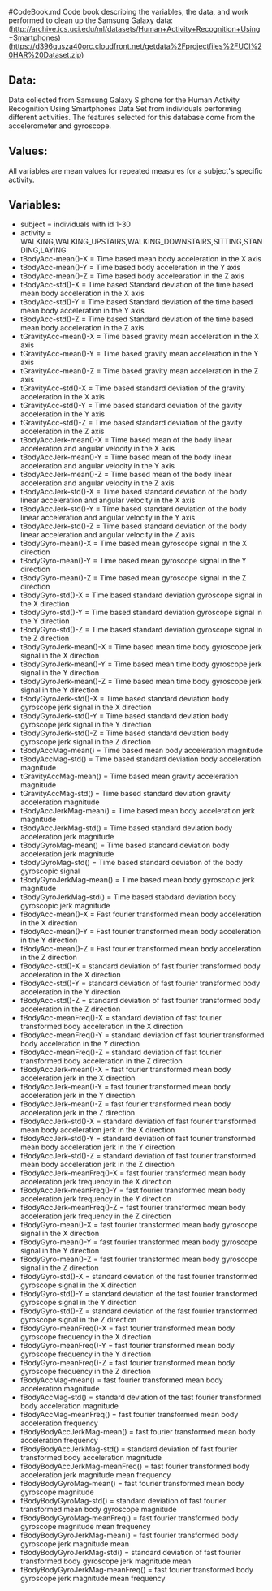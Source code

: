 #CodeBook.md
Code book describing the variables, the data, and work performed to clean up the Samsung Galaxy data:
(http://archive.ics.uci.edu/ml/datasets/Human+Activity+Recognition+Using+Smartphones)
(https://d396qusza40orc.cloudfront.net/getdata%2Fprojectfiles%2FUCI%20HAR%20Dataset.zip)

## Data:
Data collected from Samsung Galaxy S phone for the Human Activity Recognition Using Smartphones Data Set from individuals performing different activities.
The features selected for this database come from the accelerometer and gyroscope.

## Values:
All variables are mean values for repeated measures for a subject's specific activity.

## Variables:
* subject = individuals with id 1-30
* activity = WALKING,WALKING_UPSTAIRS,WALKING_DOWNSTAIRS,SITTING,STANDING,LAYING
* tBodyAcc-mean()-X = Time based mean body acceleration in the X axis
* tBodyAcc-mean()-Y = Time based body acceleration in the Y axis
* tBodyAcc-mean()-Z = Time based body accelearation in the Z axis
* tBodyAcc-std()-X = Time based Standard deviation of the time based mean body acceleration in the X axis
* tBodyAcc-std()-Y = Time based Standard deviation of the time based mean body acceleration in the Y axis
* tBodyAcc-std()-Z = Time based Standard deviation of the time based mean body acceleration in the Z axis
* tGravityAcc-mean()-X = Time based gravity mean acceleration in the X axis
* tGravityAcc-mean()-Y = Time based gravity mean acceleration in the Y axis
* tGravityAcc-mean()-Z = Time based gravity mean acceleration in the Z axis
* tGravityAcc-std()-X = Time based standard deviation of the gravity acceleration in the X axis
* tGravityAcc-std()-Y = Time based standard deviation of the gavity acceleration in the Y axis
* tGravityAcc-std()-Z = Time based standard deviation of the gavity acceleration in the Z axis
* tBodyAccJerk-mean()-X = Time based mean of the body linear acceleration and angular velocity in the X axis 
* tBodyAccJerk-mean()-Y = Time based mean of the body linear acceleration and angular velocity in the Y axis
* tBodyAccJerk-mean()-Z = Time based mean of the body linear acceleration and angular velocity in the Z axis
* tBodyAccJerk-std()-X = Time based standard deviation of the body linear acceleration and angular velocity in the X axis
* tBodyAccJerk-std()-Y = Time based standard deviation of the body linear acceleration and angular velocity in the Y axis
* tBodyAccJerk-std()-Z = Time based standard deviation of the body linear acceleration and angular velocity in the Z axis
* tBodyGyro-mean()-X = Time based mean gyroscope signal in the X direction
* tBodyGyro-mean()-Y = Time based mean gyroscope signal in the Y direction
* tBodyGyro-mean()-Z = Time based mean gyroscope signal in the Z direction
* tBodyGyro-std()-X = Time based standard deviation gyroscope signal in the X direction
* tBodyGyro-std()-Y = Time based standard deviation gyroscope signal in the Y direction
* tBodyGyro-std()-Z = Time based standard deviation gyroscope signal in the Z direction
* tBodyGyroJerk-mean()-X = Time based mean time body gyroscope jerk signal in the X direction
* tBodyGyroJerk-mean()-Y = Time based mean time body gyroscope jerk signal in the Y direction
* tBodyGyroJerk-mean()-Z = Time based mean time body gyroscope jerk signal in the Y direction
* tBodyGyroJerk-std()-X = Time based standard deviation body gyroscope jerk signal in the X direction 
* tBodyGyroJerk-std()-Y = Time based standard deviation body gyroscope jerk signal in the Y direction 
* tBodyGyroJerk-std()-Z = Time based standard deviation body gyroscope jerk signal in the Z direction 
* tBodyAccMag-mean() = Time based mean body acceleration magnitude 
* tBodyAccMag-std() = Time based standard deviation body acceleration magnitude
* tGravityAccMag-mean() = Time based mean gravity acceleration magnitude 
* tGravityAccMag-std() = Time based standard deviation gravity acceleration magnitude
* tBodyAccJerkMag-mean() = Time based mean body acceleration jerk magnitude  
* tBodyAccJerkMag-std() = Time based standard deviation body acceleration jerk magnitude
* tBodyGyroMag-mean() = Time based standard deviation body acceleration jerk magnitude
* tBodyGyroMag-std() = Time based standard deviation of the body gyroscopic signal
* tBodyGyroJerkMag-mean() = Time based mean body gyroscopic jerk magnitude
* tBodyGyroJerkMag-std() = Time based stabdard deviation body gyroscopic jerk magnitude
* fBodyAcc-mean()-X = Fast fourier transformed mean body acceleration in the X direction
* fBodyAcc-mean()-Y = Fast fourier transformed mean body acceleration in the Y direction
* fBodyAcc-mean()-Z = Fast fourier transformed mean body acceleration in the Z direction
* fBodyAcc-std()-X = standard deviation of fast fourier transformed body acceleration in the X direction
* fBodyAcc-std()-Y = standard deviation of fast fourier transformed body acceleration in the Y direction
* fBodyAcc-std()-Z = standard deviation of fast fourier transformed body acceleration in the Z direction
* fBodyAcc-meanFreq()-X = standard deviation of fast fourier transformed body acceleration in the X direction
* fBodyAcc-meanFreq()-Y = standard deviation of fast fourier transformed body acceleration in the Y direction
* fBodyAcc-meanFreq()-Z = standard deviation of fast fourier transformed body acceleration in the Z direction
* fBodyAccJerk-mean()-X = fast fourier transformed mean body acceleration jerk in the X direction
* fBodyAccJerk-mean()-Y = fast fourier transformed mean body acceleration jerk in the Y direction
* fBodyAccJerk-mean()-Z = fast fourier transformed mean body acceleration jerk in the Z direction
* fBodyAccJerk-std()-X = standard deviation of fast fourier transformed mean body acceleration jerk in the X direction
* fBodyAccJerk-std()-Y = standard deviation of fast fourier transformed mean body acceleration jerk in the Y direction
* fBodyAccJerk-std()-Z = standard deviation of fast fourier transformed mean body acceleration jerk in the Z direction
* fBodyAccJerk-meanFreq()-X = fast fourier transformed mean body acceleration jerk frequency in the X direction
* fBodyAccJerk-meanFreq()-Y = fast fourier transformed mean body acceleration jerk frequency in the Y direction
* fBodyAccJerk-meanFreq()-Z = fast fourier transformed mean body acceleration jerk frequency in the Z direction
* fBodyGyro-mean()-X = fast fourier transformed mean body gyroscope signal in the X direction
* fBodyGyro-mean()-Y = fast fourier transformed mean body gyroscope signal in the Y direction
* fBodyGyro-mean()-Z = fast fourier transformed mean body gyroscope signal in the Z direction
* fBodyGyro-std()-X = standard deviation of the fast fourier transformed gyroscope signal in the X direction
* fBodyGyro-std()-Y = standard deviation of the fast fourier transformed gyroscope signal in the Y direction
* fBodyGyro-std()-Z = standard deviation of the fast fourier transformed gyroscope signal in the Z direction
* fBodyGyro-meanFreq()-X = fast fourier transformed mean body gyroscope frequency in the X direction
* fBodyGyro-meanFreq()-Y = fast fourier transformed mean body gyroscope frequency in the Y direction
* fBodyGyro-meanFreq()-Z = fast fourier transformed mean body gyroscope frequency in the Z direction
* fBodyAccMag-mean() = fast fourier transformed mean body acceleration magnitude
* fBodyAccMag-std() = standard deviation of the fast fourier transformed body acceleration magnitude
* fBodyAccMag-meanFreq() = fast fourier transformed mean body acceleration frequency
* fBodyBodyAccJerkMag-mean() = fast fourier transformed mean body acceleration frequency
* fBodyBodyAccJerkMag-std() = standard deviation of fast fourier transformed body acceleration magnitude
* fBodyBodyAccJerkMag-meanFreq() = fast fourier transformed body acceleration jerk magnitude mean frequency
* fBodyBodyGyroMag-mean() = fast fourier transformed mean body gyroscope magnitude
* fBodyBodyGyroMag-std() = standard deviation of fast fourier transformed mean body gyroscope magnitude
* fBodyBodyGyroMag-meanFreq() = fast fourier transformed body gyroscope magnitude mean frequency
* fBodyBodyGyroJerkMag-mean() = fast fourier transformed body gyroscope jerk magnitude mean
* fBodyBodyGyroJerkMag-std() = standard deviation of fast fourier transformed body gyroscope jerk magnitude mean
* fBodyBodyGyroJerkMag-meanFreq() = fast fourier transformed body gyroscope jerk magnitude mean frequency